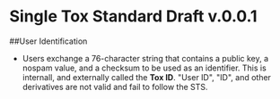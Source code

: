 Single Tox Standard Draft v.0.0.1
===

##User Identification
- Users exchange a 76-character string that contains a public key, a nospam value, and a checksum to be used as an identifier. This is internall, and externally called the **Tox ID**. "User ID", "ID", and other derivatives are not valid and fail to follow the STS. 


